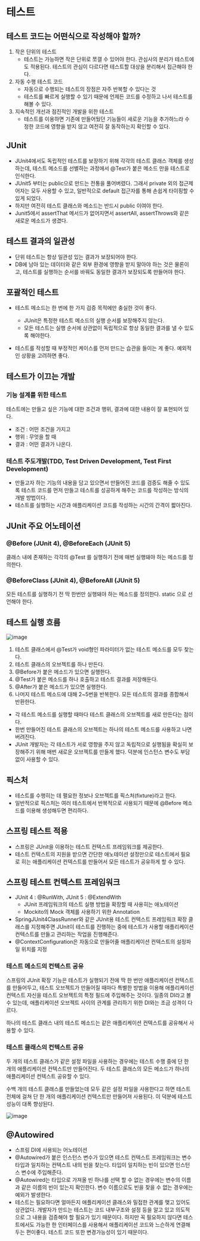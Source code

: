 # 테스트

## 테스트 코드는 어떤식으로 작성해야 할까?
1. 작은 단위의 테스트
    * 테스트는 가능하면 작은 단위로 쪼갤 수 있어야 한다. 관심사의 분리가 테스트에도 적용된다. 테스트의 관심이 다르다면 테스트할 대상을 분리해서 접근해야 한다.
2. 자동 수행 테스트 코드
    * 자동으로 수행되는 테스트의 장점은 자주 반복할 수 있다는 것
    * 테스트를 빠르게 실행할 수 있기 때문에 언제든 코드를 수정하고 나서 테스트를 해볼 수 있다.
3. 지속적인 개선과 점진적인 개발을 위한 테스트
    * 테스트를 이용하면 기존에 만들어뒀던 기능들이 새로운 기능을 추가하느라 수정한 코드에 영향을 받지 않고 여전히 잘 동작하는지 확인할 수 있다.

## JUnit
* JUnit4에서도 독립적인 테스트를 보장하기 위해 각각의 테스트 클래스 객체를 생성하는데, 테스트 메소드를 선별하는 과정에서 @Test가 붙은 메소드 만을 테스트로 인식한다.
* JUnit5 부터는 public으로 만드는 전통을 풀어버렸다. 그래서 private 외의 접근제어자는 모두 사용할 수 있고, 일반적으로 default 접근자를 통해 손쉽게 타이핑할 수 있게 되었다.
* 하지만 여전히 테스트 클래스와 메소드는 반드시 public 이여야 한다.
* Junit5에서 assertThat 메서드가 없어지면서 assertAll, assertThrows와 같은 새로운 메소드가 생겼다.

## 테스트 결과의 일관성
* 단위 테스트는 항상 일관성 있는 결과가 보장되어야 한다.
* DB에 남아 있는 데이터와 같은 외부 환경에 영향을 받지 말아야 하는 것은 물론이고, 테스트를 실행하는 순서를 바꿔도 동일한 결과가 보장되도록 만들어야 한다.

## 포괄적인 테스트
* 테스트 메소드는 한 번에 한 가지 검증 목적에만 충실한 것이 좋다.
    * JUnit은 특정한 테스트 메소드의 실행 순서를 보장해주지 않는다. 
    * 모든 테스트는 실행 순서에 상관없이 독립적으로 항상 동일한 결과를 낼 수 있도록 해야한다.

* 테스트를 작성할 때 부정적인 케이스를 먼저 만드는 습관을 들이는 게 좋다. 예외적인 상황을 고려하면 좋다.

## 테스트가 이끄는 개발
### 기능 설계를 위한 테스트
테스트에는 만들고 싶은 기능에 대한 조건과 행위, 결과에 대한 내용이 잘 표현되어 있다.
* 조건 : 어떤 조건을 가지고
* 행위 : 무엇을 할 때
* 결과 : 어떤 결과가 나온다.

### 테스트 주도개발(TDD, Test Driven Development, Test First Development)
* 만들고자 하는 기능의 내용을 담고 있으면서 만들어진 코드를 검증도 해줄 수 있도록 테스트 코드를 먼저 만들고 테스트를 성공하게 해주는 코드를 작성하는 방식의 개발 방법이다.
* 테스트를 실행하는 시간과 애플리케이션 코드를 작성하는 시간의 간격이 짧아진다.

## JUnit 주요 어노테이션
### @Before (JUnit 4), @BeforeEach (JUnit 5)
클래스 내에 존재하는 각각의 @Test 를 실행하기 전에 매번 실행돼야 하는 메소드를 정의한다.

### @BeforeClass (JUnit 4), @BeforeAll (JUnit 5)
모든 테스트를 실행하기 전 딱 한번만 실행돼야 하는 메소드를 정의한다. static 으로 선언해야 한다.

## 테스트 실행 흐름
![image](https://github.com/kmularise/TIL/assets/106499310/80805168-a9ce-419a-bfae-66eafd880a70)

1. 테스트 클래스에서 @Test가 void형인 파라미터가 없는 테스트 메소드를 모두 찾는다.
2. 테스트 클래스의 오브젝트를 하나 만든다.
3. @Before가 붙은 메소드가 있으면 실행한다.
4. @Test가 붙은 메소드를 하나 호출하고 테스트 결과를 저장해둔다.
5. @After가 붙은 메소드가 있으면 실행한다.
6. 나머지 테스트 메소드에 대해 2~5번을 반복한다. 모든 테스트의 결과를 종합해서 반환한다.

* 각 테스트 메소드를 실행할 때마다 테스트 클래스의 오브젝트를 새로 만든다는 점이다.
* 한번 만들어진 테스트 클래스의 오브젝트는 하나의 테스트 메소드를 사용하고 나면 버려진다. 
* JUnit 개발자는 각 테스트가 서로 영향을 주지 않고 독립적으로 실행됨을 확실히 보장해주기 위해 매번 새로운 오브젝트를 만들게 했다. 덕분에 인스턴스 변수도 부담 없이 사용할 수 있다.

## 픽스처
* 테스트를 수행히는 데 펼요한 정보나 오브젝트를 픽스처(fixture)라고 한다.
* 일반적으로 픽스처는 여러 테스트에서 반복적으로 사용되기 때문에 @Before 메소드를 이용해 생성해두면 편리하다.

## 스프링 테스트 적용
* 스프링은 JUnit을 이용하는 테스트 컨텍스트 프레임워크를 제공한다.
* 테스트 컨텍스트의 지원을 받으면 간단한 애노테이션 설정만으로 테스트에서 필요로 히는 애플리케이션 컨텍스트를 만들어서 모든 테스트가 공유하게 할 수 있다.

## 스프링 테스트 컨텍스트 프레임워크
* JUnit 4 : @RunWith, JUnit 5 : @ExtendWith
    * JUnit 프레임워크의 테스트 실행 방법을 확장할 때 사용히는 애노테이션
    * Mockito의 Mock 객체를 사용하기 위한 Annotation
* SpringJUnit4ClassRunner와 같은 JUnit용 테스트 컨텍스트 프레임워크 확장 클래스를 지정해주면 JUnit이 테스트를 진행하는 중에 테스트가 사용할 애플리케이션 컨텍스트를 만들고 관리하는 작업을 진행해준다.
* @ContextConfiguration은 자동으로 만들어줄 애플리케이션 컨텍스트의 설정파일 위치를 지정

### 테스트 메소드의 컨텍스트 공유
스프링의 JUnit 확장 기능은 테스트가 실행되기 전에 딱 한 번만 애플리케이션 컨텍스트를 만들어두고, 테스트 오브젝트가 만들어질 때마다 특별한 방법을 이용해 애플리케이션 컨텍스트 자신을 테스트 오브젝트의 특정 필드에 주입해주는 것이다. 일종의 DI라고 볼 수 있는데, 애플리케이션 오브젝트 사이의 관계를 관리하기 위한 DI와는 조금 성격이 다르다.

하나의 테스트 클래스 내의 테스트 메소드는 같은 애플리케이션 컨텍스트를 공유해서 사용할 수 있다.

### 테스트 클래스의 컨텍스트 공유
두 개의 테스트 클래스가 같은 설정 파일을 사용하는 경우에는 테스트 수행 중에 단 한 개의 애플리케이션 컨텍스트만 만들어진다. 두 테스트 클래스의 모든 메소드가 하나의 애플리케이션 컨텍스트 공유할 수 있다.

수백 개의 테스트 클래스를 만들었는데 모두 같은 설정 파일을 사용한다고 하면 테스트 전체에 걸쳐 단 한 개의 애플리케이션 컨텍스트만 만들어져 사용된다.  이 덕분에 테스트 성능이 대폭 향상된다.

![image](https://github.com/kmularise/TIL/assets/106499310/2835fb49-f3a5-424f-a37a-63815350738a)

## @Autowired
* 스프링 DI에 사용되는 어노테이션
* @Autowired가 붙은 인스턴스 변수가 있으면 테스트 컨텍스트 프레임워크는 변수 타입과 일치하는 컨텍스트 내의 빈을 찾는다. 타입이 일치하는 빈이 있으면 인스턴스 변수에 주입해준다.
* @Autowired는 타입으로 가져올 빈 하나를 선택 할 수 없는 경우에는 변수의 이름과 같은 이름의 빈이 있는지 확인한다. 변수 이름으로도 빈을 찾을 수 없는 경우에는 예외가 발생한다.
* 테스트는 필요하다면 얼마든지 애플리케이션 클래스와 밀접한 관계를 맺고 있어도 상관없다. 개발자가 만드는 테스트는 코드 내부구조와 설정 등을 알고 있고 의도적으로 그 내용을 검증해야 할 필요가 있기 때문이다. 하지만 꼭 필요하지 않다면 테스트에서도 가능한 한 인터페이스를 사용해서 애플리케이션 코드와 느슨하게 연결해두는 편이좋다. 테스트 코드 또한 변경가능성이 있기 때문이다.